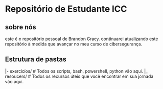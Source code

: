 # Repositório de Estudante ICC
## sobre nós
este é o repositório pessoal de Brandon Gracy.
continuarei atualizando este repositório à medida que avançar no meu curso de cibersegurança.
## Estrutura de pastas
|- exercicíos/ # Todos os scripts, bash, powershell, python vão aqui.
|_ resoucers/ # Todos os recursos úteis que você encontrar em sua jornada vão aqui.

